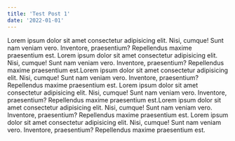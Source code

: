 ```yaml
---
title: 'Test Post 1'
date: '2022-01-01'
---
```


Lorem ipsum dolor sit amet consectetur adipisicing elit. Nisi, cumque! Sunt nam veniam vero. Inventore, praesentium? Repellendus maxime praesentium est. Lorem ipsum dolor sit amet consectetur adipisicing elit. Nisi, cumque! Sunt nam veniam vero. Inventore, praesentium? Repellendus maxime praesentium est.Lorem ipsum dolor sit amet consectetur adipisicing elit. Nisi, cumque! Sunt nam veniam vero. Inventore, praesentium? Repellendus maxime praesentium est. Lorem ipsum dolor sit amet consectetur adipisicing elit. Nisi, cumque! Sunt nam veniam vero. Inventore, praesentium? Repellendus maxime praesentium est.Lorem ipsum dolor sit amet consectetur adipisicing elit. Nisi, cumque! Sunt nam veniam vero. Inventore, praesentium? Repellendus maxime praesentium est. Lorem ipsum dolor sit amet consectetur adipisicing elit. Nisi, cumque! Sunt nam veniam vero. Inventore, praesentium? Repellendus maxime praesentium est.